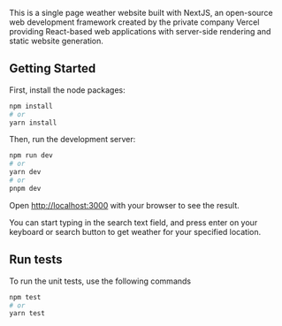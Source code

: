 This is a single page weather website built with NextJS, an open-source web development framework created by the private company Vercel providing React-based web applications with server-side rendering and static website generation. 

## Getting Started

First, install the node packages:

```bash
npm install
# or
yarn install
```

Then, run the development server:

```bash
npm run dev
# or
yarn dev
# or
pnpm dev
```

Open [http://localhost:3000](http://localhost:3000) with your browser to see the result.

You can start typing in the search text field, and press enter on your keyboard or search button to get weather for your specified location.

## Run tests

To run the unit tests, use the following commands

```bash
npm test    
# or
yarn test
```
